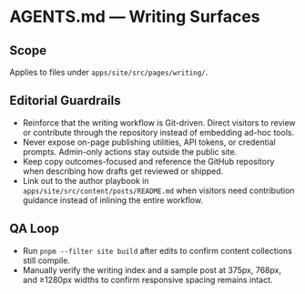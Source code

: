 # AGENTS.md — Writing Surfaces

## Scope
Applies to files under `apps/site/src/pages/writing/`.

## Editorial Guardrails
- Reinforce that the writing workflow is Git-driven. Direct visitors to review or contribute through the repository instead of embedding ad-hoc tools.
- Never expose on-page publishing utilities, API tokens, or credential prompts. Admin-only actions stay outside the public site.
- Keep copy outcomes-focused and reference the GitHub repository when describing how drafts get reviewed or shipped.
- Link out to the author playbook in `apps/site/src/content/posts/README.md` when visitors need contribution guidance instead of inlining the entire workflow.

## QA Loop
- Run `pnpm --filter site build` after edits to confirm content collections still compile.
- Manually verify the writing index and a sample post at 375px, 768px, and ≥1280px widths to confirm responsive spacing remains intact.
